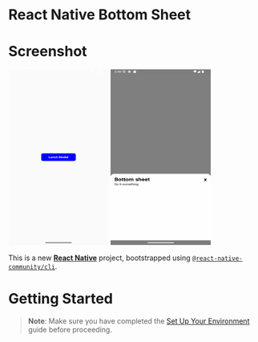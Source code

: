 # React Native Bottom Sheet

# Screenshot

<img src="https://github.com/phyolinwai/rnbottomsheet/blob/main/screenshots/1.png?raw=true" width="200" height="350"> <img src="https://github.com/phyolinwai/rnbottomsheet/blob/main/screenshots/2.png?raw=true" width="200" height="350">

This is a new [**React Native**](https://reactnative.dev) project, bootstrapped using [`@react-native-community/cli`](https://github.com/react-native-community/cli).

# Getting Started

> **Note**: Make sure you have completed the [Set Up Your Environment](https://reactnative.dev/docs/set-up-your-environment) guide before proceeding.
